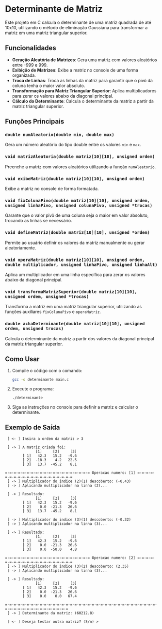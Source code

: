 # Determinante de Matriz

Este projeto em C calcula o determinante de uma matriz quadrada de até 10x10, utilizando o método de eliminação Gaussiana para transformar a matriz em uma matriz triangular superior.

## Funcionalidades

- **Geração Aleatória de Matrizes**: Gera uma matriz com valores aleatórios entre -999 e 999.
- **Exibição de Matrizes**: Exibe a matriz no console de uma forma organizada.
- **Troca de Linhas**: Troca as linhas da matriz para garantir que o pivô da coluna tenha o maior valor absoluto.
- **Transformação para Matriz Triangular Superior**: Aplica multiplicadores para zerar os valores abaixo da diagonal principal.
- **Cálculo do Determinante**: Calcula o determinante da matriz a partir da matriz triangular superior.

## Funções Principais

### `double numAleatorio(double min, double max)`

Gera um número aleatório do tipo double entre os valores `min` e `max`.

### `void matrizAleatoria(double matriz[10][10], unsigned ordem)`

Preenche a matriz com valores aleatórios utilizando a função `numAleatorio`.

### `void exibeMatriz(double matriz[10][10], unsigned ordem)`

Exibe a matriz no console de forma formatada.

### `void fixColunaPivo(double matriz[10][10], unsigned ordem, unsigned linhaPivo, unsigned colunaPivo, unsigned *trocas)`

Garante que o valor pivô de uma coluna seja o maior em valor absoluto, trocando as linhas se necessário.

### `void defineMatriz(double matriz[10][10], unsigned *ordem)`

Permite ao usuário definir os valores da matriz manualmente ou gerar aleatoriamente.

### `void operaMatriz(double matriz[10][10], unsigned ordem, double multiplicador, unsigned linhaPivo, unsigned linhaAlt)`

Aplica um multiplicador em uma linha específica para zerar os valores abaixo da diagonal principal.

### `void transformaMatrizSuperior(double matriz[10][10], unsigned ordem, unsigned *trocas)`

Transforma a matriz em uma matriz triangular superior, utilizando as funções auxiliares `fixColunaPivo` e `operaMatriz`.

### `double achaDeterminante(double matriz[10][10], unsigned ordem, unsigned trocas)`

Calcula o determinante da matriz a partir dos valores da diagonal principal da matriz triangular superior.

## Como Usar

1. Compile o código com o comando:

   ```sh
   gcc -o determinante main.c
   ```

2. Execute o programa:

   ```sh
   ./determinante
   ```

3. Siga as instruções no console para definir a matriz e calcular o determinante.

## Exemplo de Saída

```plaintext
 [ <- ] Insira a ordem da matriz > 3

 [ -> ] A matriz criada foi:
              [1]     [2]     [3]
        [ 1]   42.3   15.2   -9.6
        [ 2]  -18.3    4.2   22.5
        [ 3]   13.7  -45.2    8.1

=-=-=-=-=-=-=-=-=-=-=-=-=-=-=-=-=-=-=-= Operacao numero: [1] =-=-=-=-=-=-=-=-=-=-=-=-=-=-=-=-=-=-=-=
 [ -> ] Multiplicador do indice (2)(1) descoberto: (-0.43)
 [ -> ] Aplicando multiplicador na linha (2)...

 [ -> ] Resultado:
              [1]     [2]     [3]
        [ 1]   42.3   15.2   -9.6
        [ 2]    0.0  -21.3   26.6
        [ 3]   13.7  -45.2    8.1

 [ -> ] Multiplicador do indice (3)(1) descoberto: (-0.32)
 [ -> ] Aplicando multiplicador na linha (3)...

 [ -> ] Resultado:
              [1]     [2]     [3]
        [ 1]   42.3   15.2   -9.6
        [ 2]    0.0  -21.3   26.6
        [ 3]    0.0  -50.0    4.8

=-=-=-=-=-=-=-=-=-=-=-=-=-=-=-=-=-=-=-= Operacao numero: [2] =-=-=-=-=-=-=-=-=-=-=-=-=-=-=-=-=-=-=-=
 [ -> ] Multiplicador do indice (3)(2) descoberto: (2.35)
 [ -> ] Aplicando multiplicador na linha (3)...

 [ -> ] Resultado:
              [1]     [2]     [3]
        [ 1]   42.3   15.2   -9.6
        [ 2]    0.0  -21.3   26.6
        [ 3]    0.0    0.0   67.4

=-=-=-=-=-=-=-=-=-=-=-=-=-=-=-=-=-=-=-=-=-=-=-=-=-=-=-=-=-=-=-=-=-=-=-=-=-=-=-=-=-=-=-=-=-=-=-=-=-=
 [ -> ] Determinante da matriz: (60212.8)

 [ <- ] Deseja testar outra matriz? (S/n) >
```
